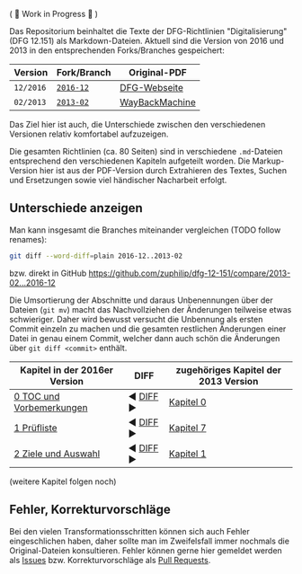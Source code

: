 ( 🚧 Work in Progress 🚧 )

Das Repositorium beinhaltet die Texte der DFG-Richtlinien "Digitalisierung" (DFG 12.151)
als Markdown-Dateien. Aktuell sind die Version von 2016 und 2013 in den entsprechenden
Forks/Branches gespeichert:

| Version | Fork/Branch | Original-PDF |
|---------|-------------|--------------|
| `12/2016` | [`2016-12`](https://github.com/zuphilip/dfg-12-151/tree/2016-12) | [DFG-Webseite](http://www.dfg.de/formulare/12_151/12_151_de.pdf) |
| `02/2013` | [`2013-02`](https://github.com/zuphilip/dfg-12-151/tree/2016-12) | [WayBackMachine](http://web.archive.org/web/20160913195655/http://www.dfg.de/formulare/12_151/12_151_de.pdf) |

Das Ziel hier ist auch, die Unterschiede zwischen den verschiedenen Versionen relativ
komfortabel aufzuzeigen.

Die gesamten Richtlinien (ca. 80 Seiten) sind in verschiedene `.md`-Dateien entsprechend den
verschiedenen Kapiteln aufgeteilt worden. Die Markup-Version hier ist aus der PDF-Version
durch Extrahieren des Textes, Suchen und Ersetzungen sowie viel händischer Nacharbeit erfolgt.

## Unterschiede anzeigen

Man kann insgesamt die Branches miteinander vergleichen (TODO follow renames):

```sh
git diff --word-diff=plain 2016-12..2013-02
```

bzw. direkt in GitHub https://github.com/zuphilip/dfg-12-151/compare/2013-02...2016-12

Die Umsortierung der Abschnitte und daraus Unbenennungen über der Dateien (`git mv`) macht
das Nachvollziehen der Änderungen teilweise etwas schwieriger. Daher wird bewusst versucht
die Unbennung als ersten Commit einzeln zu machen und die gesamten restlichen Änderungen einer
Datei in genau einem Commit, welcher dann auch schön die Änderungen über `git diff <commit>`
enthält.

|Kapitel in der 2016er Version| DIFF | zugehöriges Kapitel der 2013 Version|
|---|---|---|
| [0 TOC und Vorbemerkungen](https://github.com/zuphilip/dfg-12-151/blob/2016-12/0-TOC-Vorbemerkungen.md) | :arrow_backward: [DIFF](https://github.com/zuphilip/dfg-12-151/commit/6b6d0617be3a200bc4ca6bbe4b4a757615e92faa?short_path=4cd65fa#diff-4cd65faa2464fd51cf1567ae298f3117) :arrow_forward: | [Kapitel 0](https://github.com/zuphilip/dfg-12-151/blob/2013-02/0-TOC-Vorbemerkungen.md) |
| [1 Prüfliste](https://github.com/zuphilip/dfg-12-151/blob/2016-12/1-Pruefliste.md) | :arrow_backward: [DIFF](https://github.com/zuphilip/dfg-12-151/commit/96a728cedf59bf19e9e904c3f32027698afc7fb0?short_path=bb7a226#diff-bb7a2265329e3e3855a69b992180a3c1) :arrow_forward: | [Kapitel 7](https://github.com/zuphilip/dfg-12-151/blob/2013-02/7-Pruefliste.md) |
| [2 Ziele und Auswahl](https://github.com/zuphilip/dfg-12-151/blob/2016-12/2-Ziele-Auswahl.md) | :arrow_backward: [DIFF](https://github.com/zuphilip/dfg-12-151/commit/1fdd6fa92bd0da621634abb724afabbe3df094ab?short_path=63c0d40#diff-63c0d40236919f36e08f65d60a6bdc9c) :arrow_forward: | [Kapitel 1](https://github.com/zuphilip/dfg-12-151/blob/2013-02/1-Ziele-Auswahl.md) |

(weitere Kapitel folgen noch)

## Fehler, Korrekturvorschläge

Bei den vielen Transformationsschritten können sich auch Fehler eingeschlichen haben, 
daher sollte man im Zweifelsfall immer nochmals die Original-Dateien konsultieren.
Fehler können gerne hier gemeldet werden als [Issues](https://github.com/zuphilip/dfg-12-151/issues)
bzw. Korrekturvorschläge als [Pull Requests](https://github.com/zuphilip/dfg-12-151/pulls).


